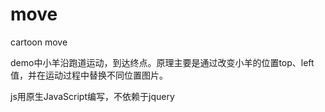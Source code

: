 # move
cartoon move

demo中小羊沿跑道运动，到达终点。原理主要是通过改变小羊的位置top、left值，并在运动过程中替换不同位置图片。

js用原生JavaScript编写，不依赖于jquery


